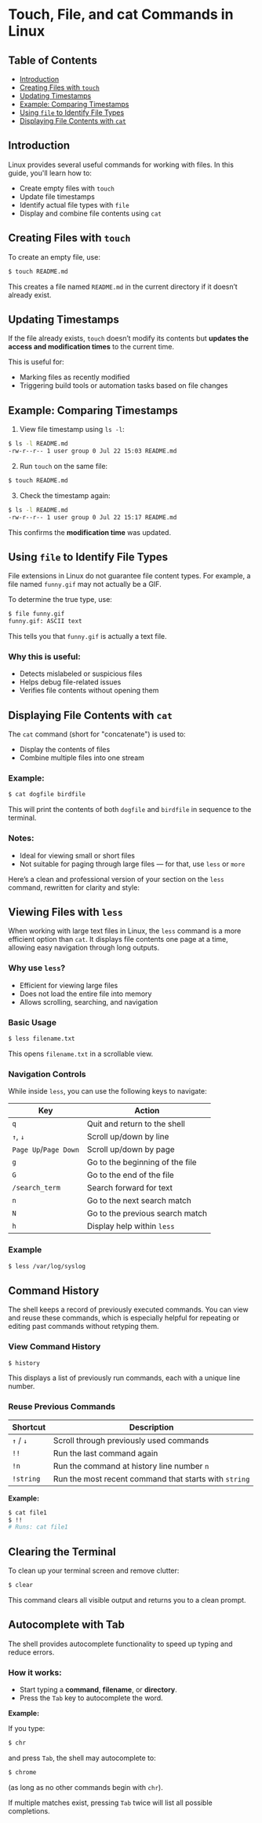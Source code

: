 
# Touch, File, and cat Commands in Linux

## Table of Contents

* [Introduction](#introduction)
* [Creating Files with `touch`](#creating-files-with-touch)
* [Updating Timestamps](#updating-timestamps)
* [Example: Comparing Timestamps](#example-comparing-timestamps)
* [Using `file` to Identify File Types](#using-file-to-identify-file-types)
* [Displaying File Contents with `cat`](#displaying-file-contents-with-cat)


## Introduction

Linux provides several useful commands for working with files. In this guide, you'll learn how to:

* Create empty files with `touch`
* Update file timestamps
* Identify actual file types with `file`
* Display and combine file contents using `cat`


## Creating Files with `touch`

To create an empty file, use:

```bash
$ touch README.md
```

This creates a file named `README.md` in the current directory if it doesn’t already exist.


## Updating Timestamps

If the file already exists, `touch` doesn’t modify its contents but **updates the access and modification times** to the current time.

This is useful for:

* Marking files as recently modified
* Triggering build tools or automation tasks based on file changes


## Example: Comparing Timestamps

1. View file timestamp using `ls -l`:

```bash
$ ls -l README.md
-rw-r--r-- 1 user group 0 Jul 22 15:03 README.md
```

2. Run `touch` on the same file:

```bash
$ touch README.md
```

3. Check the timestamp again:

```bash
$ ls -l README.md
-rw-r--r-- 1 user group 0 Jul 22 15:17 README.md
```

This confirms the **modification time** was updated.


## Using `file` to Identify File Types

File extensions in Linux do not guarantee file content types. For example, a file named `funny.gif` may not actually be a GIF.

To determine the true type, use:

```bash
$ file funny.gif
funny.gif: ASCII text
```

This tells you that `funny.gif` is actually a text file.

### Why this is useful:

* Detects mislabeled or suspicious files
* Helps debug file-related issues
* Verifies file contents without opening them

## Displaying File Contents with `cat`

The `cat` command (short for "concatenate") is used to:

* Display the contents of files
* Combine multiple files into one stream

### Example:

```bash
$ cat dogfile birdfile
```

This will print the contents of both `dogfile` and `birdfile` in sequence to the terminal.

### Notes:

* Ideal for viewing small or short files
* Not suitable for paging through large files — for that, use `less` or `more`

Here’s a clean and professional version of your section on the `less` command, rewritten for clarity and style:

## Viewing Files with `less`

When working with large text files in Linux, the `less` command is a more efficient option than `cat`. It displays file contents one page at a time, allowing easy navigation through long outputs.

### Why use `less`?

* Efficient for viewing large files
* Does not load the entire file into memory
* Allows scrolling, searching, and navigation

### Basic Usage

```bash
$ less filename.txt
```

This opens `filename.txt` in a scrollable view.

### Navigation Controls

While inside `less`, you can use the following keys to navigate:

| Key                   | Action                          |
| --------------------- | ------------------------------- |
| `q`                   | Quit and return to the shell    |
| `↑`, `↓`              | Scroll up/down by line          |
| `Page Up`/`Page Down` | Scroll up/down by page          |
| `g`                   | Go to the beginning of the file |
| `G`                   | Go to the end of the file       |
| `/search_term`        | Search forward for text         |
| `n`                   | Go to the next search match     |
| `N`                   | Go to the previous search match |
| `h`                   | Display help within `less`      |

### Example

```bash
$ less /var/log/syslog
```

## Command History

The shell keeps a record of previously executed commands. You can view and reuse these commands, which is especially helpful for repeating or editing past commands without retyping them.

### View Command History

```bash
$ history
```

This displays a list of previously run commands, each with a unique line number.

### Reuse Previous Commands

| Shortcut  | Description                                           |
| --------- | ----------------------------------------------------- |
| `↑` / `↓` | Scroll through previously used commands               |
| `!!`      | Run the last command again                            |
| `!n`      | Run the command at history line number `n`            |
| `!string` | Run the most recent command that starts with `string` |

**Example:**

```bash
$ cat file1
$ !!
# Runs: cat file1
```

## Clearing the Terminal

To clean up your terminal screen and remove clutter:

```bash
$ clear
```

This command clears all visible output and returns you to a clean prompt.

## Autocomplete with Tab

The shell provides autocomplete functionality to speed up typing and reduce errors.

### How it works:

* Start typing a **command**, **filename**, or **directory**.
* Press the `Tab` key to autocomplete the word.

**Example:**

If you type:

```bash
$ chr
```

and press `Tab`, the shell may autocomplete to:

```bash
$ chrome
```

(as long as no other commands begin with `chr`).

If multiple matches exist, pressing `Tab` twice will list all possible completions.
